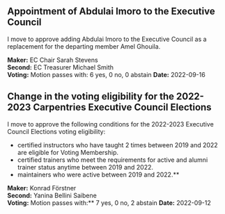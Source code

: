 

## Appointment of Abdulai Imoro to the Executive Council

I move to approve adding Abdulai Imoro to the Executive Council as a replacement for the departing member Amel Ghouila.

**Maker:** EC Chair Sarah Stevens  
**Second:** EC Treasurer Michael Smith  
**Voting:** Motion passes with: 6 yes, 0 no, 0 abstain
**Date:** 2022-09-16

## Change in the voting eligibility for the 2022-2023 Carpentries Executive Council Elections

I move to approve the following conditions for the 2022-2023 Executive Council Elections voting eligibility:

- certified instructors who have taught 2 times between 2019 and 2022 are eligible for Voting Membership.
- certified trainers who meet the requirements for active and alumni trainer status anytime between 2019 and 2022.
- maintainers who were active between 2019 and 2022.**

**Maker:** Konrad Förstner  
**Second:** Yanina Bellini Saibene  
**Voting:** Motion passes with:** 7 yes, 0 no, 2 abstain
**Date:** 2022-09-12
